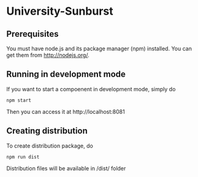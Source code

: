 # University-Sunburst

## Prerequisites

You must have node.js and its package manager (npm) installed. You can get them from http://nodejs.org/.

## Running in development mode

If you want to start a compoenent in development mode, simply do

```
npm start
```
Then you can access it at http://localhost:8081

## Creating distribution

To create distribution package, do

```
npm run dist
```

Distribution files will be available in /dist/ folder 
